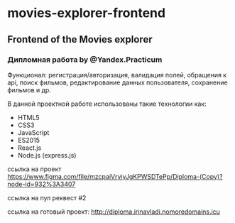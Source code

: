 # movies-explorer-frontend

## Frontend of the Movies explorer
### Дипломная работа by @Yandex.Practicum

Функционал: 
регистрация/авторизация, валидация полей, обращения к api, поиск фильмов, редактирование данных пользователя, сохранение фильмов и др.

В данной проектной работе использованы такие технологии как:

- HTML5
- CSS3
- JavaScript
- ES2015
- React.js
- Node.js (express.js)


ссылка на проект https://www.figma.com/file/mzcpaiVryiyJgKPWSDTePp/Diploma-(Copy)?node-id=932%3A3407

ссылка на пул реквест #2

ссылка на готовый проект: http://diploma.irinavladi.nomoredomains.icu
